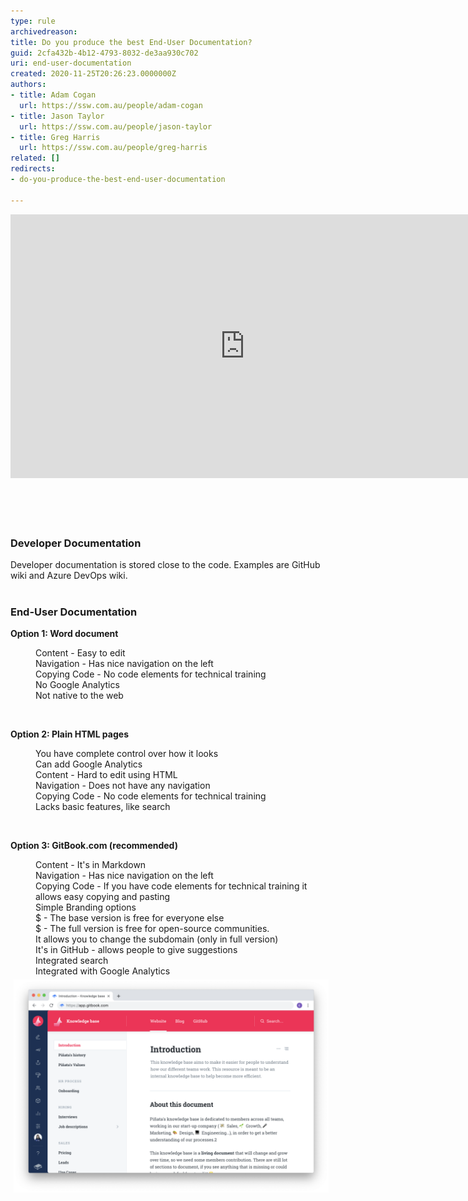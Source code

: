 ```yaml
---
type: rule
archivedreason: 
title: Do you produce the best End-User Documentation?
guid: 2cfa432b-4b12-4793-8032-de3aa930c702
uri: end-user-documentation
created: 2020-11-25T20:26:23.0000000Z
authors:
- title: Adam Cogan
  url: https://ssw.com.au/people/adam-cogan
- title: Jason Taylor
  url: https://ssw.com.au/people/jason-taylor
- title: Greg Harris
  url: https://ssw.com.au/people/greg-harris
related: []
redirects:
- do-you-produce-the-best-end-user-documentation

---
```



<div class="ms-rtestate-read ms-rte-embedcode ms-rte-embedil ms-rtestate-notify"><iframe width="750" height="422" src="https://www.youtube.com/embed/yfbKXqRAgOA" frameborder="0"></iframe> </div>​​​<br>
<br><excerpt class='endintro'></excerpt><br>
<h3 class="ssw15-rteElement-H3">​Developer Documentation​​<br></h3><p>Developer documentation is stored close to the code. Examples are GitHub wiki and Azure DevOps wiki.<br><br></p><h3 class="ssw15-rteElement-H3">End-User Documentation​​<br></h3><p><b>Option 1: Word document</b><br></p><dd class="ssw15-rteElement-FigureGood">​Content - Easy to edit<br></dd><dd class="ssw15-rteElement-FigureGood">Navigation - Has nice navigation on the left<br></dd><dd class="ssw15-rteElement-FigureBad">Copying Code - No code elements for technical training<br></dd><dd class="ssw15-rteElement-FigureBad">No Google Analytics</dd><dd class="ssw15-rteElement-FigureBad">Not native to the web</dd><p class="ssw15-rteElement-P"><br></p><p><b>Option 2: Plain HTML pages</b></p><dd class="ssw15-rteElement-FigureGood">​You have complete control over how it looks<br></dd><dd class="ssw15-rteElement-FigureGood">Can add Google Analytics<br></dd><dd class="ssw15-rteElement-FigureBad">Content - Hard to edit using HTML<br></dd><dd class="ssw15-rteElement-FigureBad">Navigation - Does not have any navigation<br></dd><dd class="ssw15-rteElement-FigureBad">Copying Code - No code elements for technical training<br></dd><dd class="ssw15-rteElement-FigureBad">Lacks basic features, like search<br></dd><p class="ssw15-rteElement-P">​<br></p><p><strong>Option 3: GitBook.com (recommended​)</strong></p><p></p><dd class="ssw15-rteElement-FigureGood">Content - It's in Markdown</dd><dd class="ssw15-rteElement-FigureGood">Navigation - Has nice navigation on the left<br></dd><dd class="ssw15-rteElement-FigureGood">Copying Code - If you have code elements for technical training it allows easy copying and pasting<br>Simple Branding options<br></dd><dd class="ssw15-rteElement-FigureGood">$ - The base version is free for everyone else</dd><dd class="ssw15-rteElement-FigureGood">$ - The full version is free for open-source communities. </dd><dd class="ssw15-rteElement-FigureGood">It allows you to change the subdomain (only in full version)<br></dd><dd class="ssw15-rteElement-FigureGood">It's in GitHub - allows people to give suggestions<br></dd><dd class="ssw15-rteElement-FigureGood">Integrated search</dd><dd class="ssw15-rteElement-FigureGood">Integrated with Google Analytics<br></dd><div><img src="gitbook.png" alt="gitbook.png" style="margin:5px;width:808px;" /><br><br></div><br><p></p>


